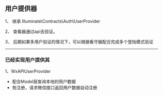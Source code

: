 ## 用户提供器 ##
1、 继承 Illuminate\Contracts\Auth\UserProvider

2、 查看器通过api去验证。

3、 后期如果多用户验证的情况下，可以根据看守器配合完成多个登陆模式验证

---
### 已经实现用户提供其 ###

1、WxAPIUserProvider

- 配合Model层查询本地的用户数据
- 免注册，请求微信接口返回用户数据自动注册